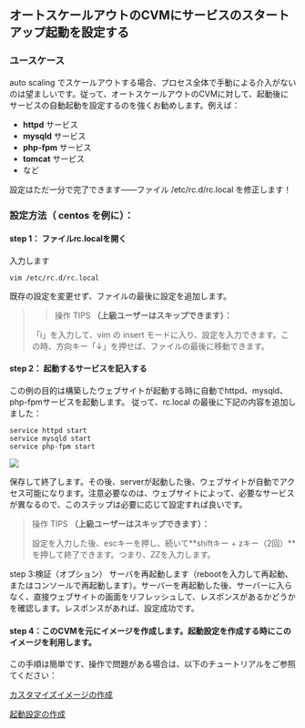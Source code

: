 ## オートスケールアウトのCVMにサービスのスタートアップ起動を設定する
### ユースケース
auto scaling でスケールアウトする場合、プロセス全体で手動による介入がないのは望ましいです。従って、オートスケールアウトのCVMに対して、起動後にサービスの自動起動を設定するのを強くお勧めします。例えば：

- **httpd** サービス
- **mysqld** サービス
- **php-fpm** サービス
- **tomcat** サービス
- など

設定はただ一分で完了できます——ファイル /etc/rc.d/rc.local を修正します！

### 設定方法（ centos を例に）：


#### step 1： ファイルrc.localを開く
入力します

    vim /etc/rc.d/rc.local

既存の設定を変更せず、ファイルの最後に設定を追加します。

>>操作 TIPS **（上級ユーザーはスキップできます）：**
>
>「i」を入力して、vim の insert モードに入り、設定を入力できます。この時、方向キー「↓」を押せば、ファイルの最後に移動できます。


#### step 2： 起動するサービスを記入する

この例の目的は構築したウェブサイトが起動する時に自動でhttpd、mysqld、php-fpmサービスを起動します。 従って、rc.local の最後に下記の内容を追加しました：

    service httpd start
    service mysqld start
    service php-fpm start

![](https://mc.qcloudimg.com/static/img/db828b166419cd933e13573c8838a6aa/image.jpg)

保存して終了します。その後、serverが起動した後、ウェブサイトが自動でアクセス可能になります。注意必要なのは、ウェブサイトによって、必要なサービスが異なるので、このステップは必要に応じて設定すれば良いです。


>操作 TIPS **（上級ユーザーはスキップできます）：**
>
>設定を入力した後、escキーを押し、続いて**shiftキー + zキー（2回）**を押して終了できます。つまり、ZZを入力します。


step 3:検証（オプション）
サーバを再起動します（rebootを入力して再起動、またはコンソールで再起動します）。サーバーを再起動した後、サーバーに入らなく、直接ウェブサイトの画面をリフレッシュして、レスポンスがあるかどうかを確認します。レスポンスがあれば、設定成功です。

#### step 4：このCVMを元にイメージを作成します。起動設定を作成する時にこのイメージを利用します。
この手順は簡単です、操作で問題がある場合は、以下のチュートリアルをご参照てください：

[カスタマイズイメージの作成](https://cloud.tencent.com/doc/product/213/%E9%95%9C%E5%83%8F%E6%93%8D%E4%BD%9C%E6%8C%87%E5%8D%97#1.-cvmインスタンスはカスタマイズイメージを作成します)

[起動設定の作成](https://intl.cloud.tencent.com/document/product/377/8544)


